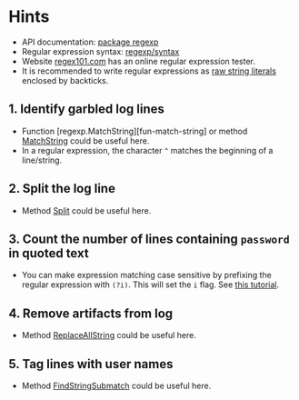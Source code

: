 # Hints

- API documentation: [package regexp][package-regexp]
- Regular expression syntax: [regexp/syntax][regexp-syntax]
- Website [regex101.com][regex101] has an online regular expression tester.
- It is recommended to write regular expressions as [raw string literals][raw-string-literals] enclosed by backticks.

## 1. Identify garbled log lines

- Function [regexp.MatchString][fun-match-string] or method [MatchString][method-match-string] could be useful here.
- In a regular expression, the character `^` matches the beginning of a line/string.

## 2. Split the log line

- Method [Split][regexp-split] could be useful here.

## 3. Count the number of lines containing `password` in quoted text

- You can make expression matching case sensitive by prefixing the regular expression with `(?i)`.
This will set the `i` flag.  See [this tutorial][yourbasic-i-flag].

## 4. Remove artifacts from log

- Method [ReplaceAllString][replace-all-string] could be useful here.

## 5. Tag lines with user names

- Method [FindStringSubmatch][find-string-submatch] could be useful here.

[raw-string-literals]: https://yourbasic.org/golang/regexp-cheat-sheet/#raw-strings
[package-regexp]: https://pkg.go.dev/regexp
[regexp-syntax]: https://pkg.go.dev/regexp/syntax
[regex101]: https://regex101.com/
[fun-re-match-string]: https://pkg.go.dev/regexp#MatchString
[method-match-string]: https://pkg.go.dev/regexp#Regexp.MatchString
[regexp-split]: https://pkg.go.dev/regexp#Regexp.Split
[yourbasic-i-flag]: https://yourbasic.org/golang/regexp-cheat-sheet/#case-insensitive-and-multiline-matches
[replace-all-string]: https://pkg.go.dev/regexp#Regexp.ReplaceAllString
[find-string-submatch]: https://pkg.go.dev/regexp#Regexp.FindStringSubmatch
